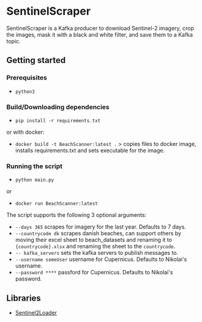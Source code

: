 # SentinelScraper

SentinelScraper is a Kafka producer to download Sentinel-2 imagery, crop the images, mask it with a black and white filter, and save them to a Kafka topic.

## Getting started

### Prerequisites

- `python3`

### Build/Downloading dependencies

- `pip install -r requirements.txt`

or with docker:

- `docker build -t BeachScanner:latest .` > copies files to docker image, installs requirements.txt and sets executable for the image.

### Running the script

- `python main.py`

or

- `docker run BeachScanner:latest`

The script supports the following 3 optional arguments:

- `--days 365` scrapes for imagery for the last year. Defaults to 7 days.
- `--countrycode dk` scrapes danish beaches, can support others by moving their excel sheet to beach_datasets and renaming it to `{countrycode}.xlsx` and renaming the sheet to the `countrycode`.
- `-- kafka_servers` sets the kafka servers to publish messages to.
- `--username someUser` username for Cupernicus. Defaults to Nikolai's username.
- `--password ****` passford for Cupernicus. Defaults to Nikolai's password.

## Libraries

- [Sentinel2Loader](https://github.com/flaviostutz/sentinelloader)
